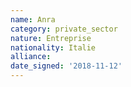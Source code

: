 ```yaml
---
name: Anra
category: private_sector
nature: Entreprise
nationality: Italie
alliance: 
date_signed: '2018-11-12'
---
```

    